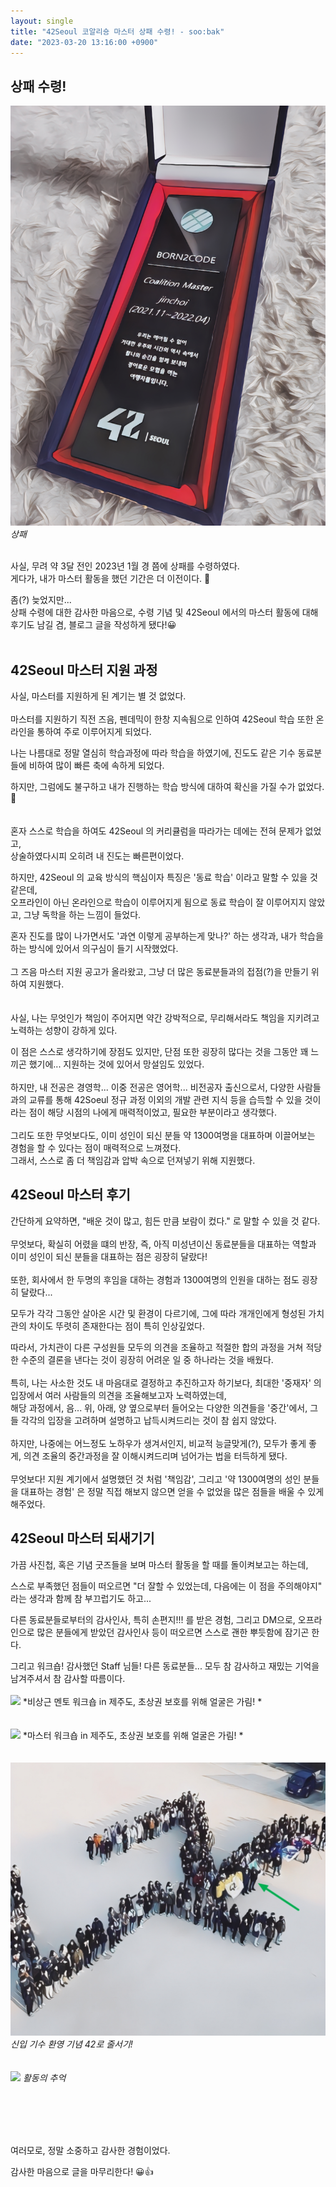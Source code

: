 ```yaml
---
layout: single
title: "42Seoul 코알리숑 마스터 상패 수령! - soo:bak"
date: "2023-03-20 13:16:00 +0900"
---
```


## 상패 수령!
  ![](/assets/images/slide_res/CoalitionMasterPlaque.jpg)
  *상패*

  <br>
  사실, 무려 약 3달 전인 2023년 1월 경 쯤에 상패를 수령하였다.<br>
  게다가, 내가 마스터 활동을 했던 기간은 더 이전이다. 🤣<br>

  좀(?) 늦었지만...<br>
  상패 수령에 대한 감사한 마음으로, 수령 기념 및 42Seoul 에서의 마스터 활동에 대해 후기도 남길 겸, 블로그 글을 작성하게 됐다!😀<br>
  <br>


## 42Seoul 마스터 지원 과정
  사실, 마스터를 지원하게 된 계기는 별 것 없었다. <br>
  <br>
  마스터를 지원하기 직전 즈음, 펜데믹이 한창 지속됨으로 인하여 42Seoul 학습 또한 온라인을 통하여 주로 이루어지게 되었다. <br>

  나는 나름대로 정말 열심히 학습과정에 따라 학습을 하였기에, 진도도 같은 기수 동료분들에 비하여 많이 빠른 축에 속하게 되었다. <br>

  하지만, 그럼에도 불구하고 내가 진행하는 학습 방식에 대하여 확신을 가질 수가 없었다.🥲 <br><br>
  <br>
  혼자 스스로 학습을 하여도 42Seoul 의 커리큘럼을 따라가는 데에는 전혀 문제가 없었고,<br>
  상술하였다시피 오히려 내 진도는 빠른편이었다.<br>

  하지만, 42Seoul 의 교육 방식의 핵심이자 특징은 '동료 학습' 이라고 말할 수 있을 것 같은데,<br>
  오프라인이 아닌 온라인으로 학습이 이루어지게 됨으로 동료 학습이 잘 이루어지지 않았고, 그냥 독학을 하는 느낌이 들었다.<br>

  혼자 진도를 많이 나가면서도 '과연 이렇게 공부하는게 맞나?' 하는 생각과, 내가 학습을 하는 방식에 있어서 의구심이 들기 시작했었다.<br>
  <br>
  그 즈음 마스터 지원 공고가 올라왔고, 그냥 더 많은 동료분들과의 접점(?)을 만들기 위하여 지원했다. <br>
  <br>
  <br>
  사실, 나는 무엇인가 책임이 주어지면 약간 강박적으로, 무리해서라도 책임을 지키려고 노력하는 성향이 강하게 있다.<br>

  이 점은 스스로 생각하기에 장점도 있지만, 단점 또한 굉장히 많다는 것을 그동안 꽤 느끼곤 했기에... 지원하는 것에 있어서 망설임도 있었다.<br>
  <br>
  하지만, 내 전공은 경영학... 이중 전공은 영어학... 비전공자 출신으로서, 다양한 사람들과의 교류를 통해 42Soeul 정규 과정 이외의 개발 관련 지식 등을 습득할 수 있을 것이라는 점이 해당 시점의 나에게 매력적이었고, 필요한 부분이라고 생각했다.<br>
  <br>
  그리도 또한 무엇보다도, 이미 성인이 되신 분들 약 1300여명을 대표하며 이끌어보는 경험을 할 수 있다는 점이 매력적으로 느껴졌다.<br>
  그래서, 스스로 좀 더 책임감과 압박 속으로 던져넣기 위해 지원했다. <br>


## 42Seoul 마스터 후기
  간단하게 요약하면, "배운 것이 많고, 힘든 만큼 보람이 컸다." 로 말할 수 있을 것 같다. <br>
  <br>
  무엇보다, 확실히 어렸을 떄의 반장, 즉, 아직 미성년이신 동료분들을 대표하는 역할과 이미 성인이 되신 분들을 대표하는 점은 굉장히 달랐다! <br>
  <br>
  또한, 회사에서 한 두명의 후임을 대하는 경험과 1300여명의 인원을 대하는 점도 굉장히 달랐다...<br>

  모두가 각각 그동안 살아온 시간 및 환경이 다르기에, 그에 따라 개개인에게 형성된 가치관의 차이도 뚜렷히 존재한다는 점이 특히 인상깊었다.<br>

  따라서, 가치관이 다른 구성원들 모두의 의견을 조율하고 적절한 합의 과정을 거쳐 적당한 수준의 결론을 낸다는 것이 굉장히 어려운 일 중 하나라는 것을 배웠다. <br>
  <br>
  특히, 나는 사소한 것도 내 마음대로 결정하고 추진하고자 하기보다, 최대한 '중재자' 의 입장에서 여러 사람들의 의견을 조율해보고자 노력하였는데,<br>
  해당 과정에서, 음... 위, 아래, 양 옆으로부터 들어오는 다양한 의견들을 '중간'에서, 그들 각각의 입장을 고려하며 설명하고 납득시켜드리는 것이 참 쉽지 않았다. <br>
  <br>
  하지만, 나중에는 어느정도 노하우가 생겨서인지, 비교적 능글맞게(?), 모두가 좋게 좋게, 의견 조율의 중간과정을 잘 이해시켜드리며 넘어가는 법을 터득하게 됐다.<br>
  <br>
  무엇보다! 지원 계기에서 설명했던 것 처럼 '책임감', 그리고 '약 1300여명의 성인 분들을 대표하는 경험' 은 정말 직접 해보지 않으면 얻을 수 없었을 많은 점들을 배울 수 있게 해주었다.

## 42Seoul 마스터 되새기기
  가끔 사진첩, 혹은 기념 굿즈들을 보며 마스터 활동을 할 때를 돌이켜보고는 하는데,<br>

  스스로 부족했던 점들이 떠오르면 "더 잘할 수 있었는데, 다음에는 이 점을 주의해야지" 라는 생각과 함께 참 부끄럽기도 하고...<br>

  다른 동료분들로부터의 감사인사, 특히 손편지!!! 를 받은 경험, 그리고 DM으로, 오프라인으로 많은 분들에게 받았던 감사인사 등이 떠오르면
  스스로 괜한 뿌듯함에 잠기곤 한다.<br>

  그리고 워크숍! 감사했던 Staff 님들! 다른 동료분들... 모두 참 감사하고 재밌는 기억을 남겨주셔서 참 감사할 따름이다. <br>
  <br>
  ![](/assets/images/slide_res/CoalitionMasterMentorWorkshop.jpg)
  *비상근 멘토 워크숍 in 제주도, 초상권 보호를 위해 얼굴은 가림! *
  <br><br><br>
  ![](/assets/images/slide_res/CoalitionMasterWorkshop.jpg)
  *마스터 워크숍 in 제주도, 초상권 보호를 위해 얼굴은 가림! *
  <br><br><br>
  ![](/assets/images/slide_res/CoalitionMaster42Logo.jpg)
  *신입 기수 환영 기념 42로 줄서기!*
  <br><br><br>
  ![](/assets/images/slide_res/CoalitionMasterSuveniors.jpg)
  *활동의 추억*

  <br><br><br>



  <br>
  여러모로, 정말 소중하고 감사한 경험이었다.<br>

  감사한 마음으로 글을 마무리한다! 😀👍<br>
